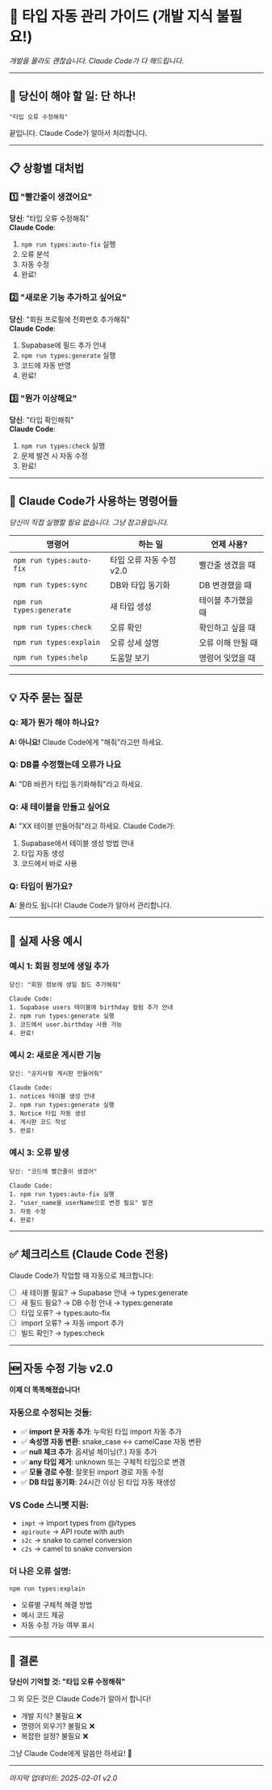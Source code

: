 # 🤖 타입 자동 관리 가이드 (개발 지식 불필요!)

*개발을 몰라도 괜찮습니다. Claude Code가 다 해드립니다.*

---

## 🎯 당신이 해야 할 일: 단 하나!

```
"타입 오류 수정해줘"
```

끝입니다. Claude Code가 알아서 처리합니다.

---

## 📋 상황별 대처법

### 1️⃣ "빨간줄이 생겼어요"
**당신**: "타입 오류 수정해줘"  
**Claude Code**: 
1. `npm run types:auto-fix` 실행
2. 오류 분석
3. 자동 수정
4. 완료!

### 2️⃣ "새로운 기능 추가하고 싶어요"
**당신**: "회원 프로필에 전화번호 추가해줘"  
**Claude Code**:
1. Supabase에 필드 추가 안내
2. `npm run types:generate` 실행
3. 코드에 자동 반영
4. 완료!

### 3️⃣ "뭔가 이상해요"
**당신**: "타입 확인해줘"  
**Claude Code**:
1. `npm run types:check` 실행
2. 문제 발견 시 자동 수정
3. 완료!

---

## 🔧 Claude Code가 사용하는 명령어들

*당신이 직접 실행할 필요 없습니다. 그냥 참고용입니다.*

| 명령어 | 하는 일 | 언제 사용? |
|--------|---------|-----------|
| `npm run types:auto-fix` | 타입 오류 자동 수정 v2.0 | 빨간줄 생겼을 때 |
| `npm run types:sync` | DB와 타입 동기화 | DB 변경했을 때 |
| `npm run types:generate` | 새 타입 생성 | 테이블 추가했을 때 |
| `npm run types:check` | 오류 확인 | 확인하고 싶을 때 |
| `npm run types:explain` | 오류 상세 설명 | 오류 이해 안될 때 |
| `npm run types:help` | 도움말 보기 | 명령어 잊었을 때 |

---

## 💡 자주 묻는 질문

### Q: 제가 뭔가 해야 하나요?
**A: 아니요!** Claude Code에게 "해줘"라고만 하세요.

### Q: DB를 수정했는데 오류가 나요
**A:** "DB 바뀐거 타입 동기화해줘"라고 하세요.

### Q: 새 테이블을 만들고 싶어요
**A:** "XX 테이블 만들어줘"라고 하세요. Claude Code가:
1. Supabase에서 테이블 생성 방법 안내
2. 타입 자동 생성
3. 코드에서 바로 사용

### Q: 타입이 뭔가요?
**A:** 몰라도 됩니다! Claude Code가 알아서 관리합니다.

---

## 🚀 실제 사용 예시

### 예시 1: 회원 정보에 생일 추가
```
당신: "회원 정보에 생일 필드 추가해줘"

Claude Code:
1. Supabase users 테이블에 birthday 컬럼 추가 안내
2. npm run types:generate 실행
3. 코드에서 user.birthday 사용 가능
4. 완료!
```

### 예시 2: 새로운 게시판 기능
```
당신: "공지사항 게시판 만들어줘"

Claude Code:
1. notices 테이블 생성 안내
2. npm run types:generate 실행
3. Notice 타입 자동 생성
4. 게시판 코드 작성
5. 완료!
```

### 예시 3: 오류 발생
```
당신: "코드에 빨간줄이 생겼어"

Claude Code:
1. npm run types:auto-fix 실행
2. "user_name을 userName으로 변경 필요" 발견
3. 자동 수정
4. 완료!
```

---

## ✅ 체크리스트 (Claude Code 전용)

Claude Code가 작업할 때 자동으로 체크합니다:

- [ ] 새 테이블 필요? → Supabase 안내 → types:generate
- [ ] 새 필드 필요? → DB 수정 안내 → types:generate  
- [ ] 타입 오류? → types:auto-fix
- [ ] import 오류? → 자동 import 추가
- [ ] 빌드 확인? → types:check

---

## 🆕 자동 수정 기능 v2.0

**이제 더 똑똑해졌습니다!**

### 자동으로 수정되는 것들:
- ✅ **import 문 자동 추가**: 누락된 타입 import 자동 추가
- ✅ **속성명 자동 변환**: snake_case ↔ camelCase 자동 변환
- ✅ **null 체크 추가**: 옵셔널 체이닝(?.) 자동 추가
- ✅ **any 타입 제거**: unknown 또는 구체적 타입으로 변경
- ✅ **모듈 경로 수정**: 잘못된 import 경로 자동 수정
- ✅ **DB 타입 동기화**: 24시간 이상 된 타입 자동 재생성

### VS Code 스니펫 지원:
- `impt` → import types from @/types
- `apiroute` → API route with auth
- `s2c` → snake to camel conversion
- `c2s` → camel to snake conversion

### 더 나은 오류 설명:
```bash
npm run types:explain
```
- 오류별 구체적 해결 방법
- 예시 코드 제공
- 자동 수정 가능 여부 표시

---

## 🎉 결론

**당신이 기억할 것: "타입 오류 수정해줘"**

그 외 모든 것은 Claude Code가 알아서 합니다!

- 개발 지식? 불필요 ❌
- 명령어 외우기? 불필요 ❌
- 복잡한 설정? 불필요 ❌

그냥 Claude Code에게 말씀만 하세요! 🤖

---

*마지막 업데이트: 2025-02-01 v2.0*